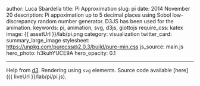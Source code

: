 author: Luca Sbardella
title: Pi Approximation
slug: pi
date: 2014 November 20
description: Pi appoximation up to 5 decimal places using Sobol low-discrepancy random number generator. D3JS has been used for the animation.
keywords: pi, animation, svg, d3js, giottojs
require_css: katex
image: {{ assetUrl }}/lab/pi.png
category: visualization
twitter_card: summary_large_image
stylesheet: https://unpkg.com/purecss@2.0.3/build/pure-min.css
js_source: main.js
hero_photo: h3kuhYUCE9A
hero_opacity: 0.1

---

<script src="{{ bundleUrl }}/lab/pi/compiled.main.js" aspectratio="70%"></script>

Help from [d3](https://d3js.org/).
Rendering using `svg` elements. Source code available [here]({{ liveUrl }}/lab/pi/pi.js).
